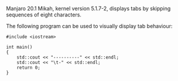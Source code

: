 Manjaro 20.1 Mikah, kernel version 5.1.7-2, displays tabs by skipping sequences of eight characters.

The following program can be used to visually display tab behaviour:
```
#include <iostream>

int main()
{
    std::cout << "----------" << std::endl;
    std::cout << "\t-" << std::endl;
    return 0;
}
```